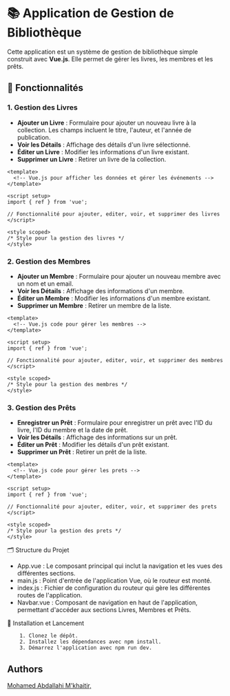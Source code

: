 # 📚 Application de Gestion de Bibliothèque

Cette application est un système de gestion de bibliothèque simple construit avec **Vue.js**. Elle permet de gérer les livres, les membres et les prêts.

## 🎨 Fonctionnalités

### 1. **Gestion des Livres**

- **Ajouter un Livre** : Formulaire pour ajouter un nouveau livre à la collection. Les champs incluent le titre, l'auteur, et l'année de publication.
- **Voir les Détails** : Affichage des détails d'un livre sélectionné.
- **Éditer un Livre** : Modifier les informations d'un livre existant.
- **Supprimer un Livre** : Retirer un livre de la collection.

```vue
<template>
  <!-- Vue.js pour afficher les données et gérer les événements -->
</template> 

<script setup>
import { ref } from 'vue';

// Fonctionnalité pour ajouter, editer, voir, et supprimer des livres
</script>

<style scoped>
/* Style pour la gestion des livres */
</style>
```

### 2. **Gestion des Membres**
- **Ajouter un Membre** : Formulaire pour ajouter un nouveau membre avec un nom et un email.
- **Voir les Détails** : Affichage des informations d'un membre.
- **Éditer un Membre** : Modifier les informations d'un membre existant.
- **Supprimer un Membre** : Retirer un membre de la liste.

```vue
<template>
  <!-- Vue.js code pour gérer les membres -->
</template>

<script setup>
import { ref } from 'vue';

// Fonctionnalité pour ajouter, editer, voir, et supprimer des membres
</script>

<style scoped>
/* Style pour la gestion des membres */
</style>
```

### 3. **Gestion des Prêts**
- **Enregistrer un Prêt** : Formulaire pour enregistrer un prêt avec l'ID du livre, l'ID du membre et la date de prêt.
- **Voir les Détails** : Affichage des informations sur un prêt.
- **Éditer un Prêt** : Modifier les détails d'un prêt existant.
- **Supprimer un Prêt** : Retirer un prêt de la liste.

```vue
<template>
  <!-- Vue.js code pour gérer les prets -->
</template>

<script setup>
import { ref } from 'vue';

// Fonctionnalité pour ajouter, editer, voir, et supprimer des prets
</script>

<style scoped>
/* Style pour la gestion des prets */
</style>
```

🗂️ Structure du Projet

- App.vue : Le composant principal qui inclut la navigation et les vues des différentes sections.
- main.js : Point d'entrée de l'application Vue, où le routeur est monté.
- index.js : Fichier de configuration du routeur qui gère les différentes routes de l'application.
- Navbar.vue : Composant de navigation en haut de l'application, permettant d'accéder aux sections Livres, Membres et Prêts.

🚀 Installation et Lancement

        1. Clonez le dépôt.
        2. Installez les dépendances avec npm install.
        3. Démarrez l'application avec npm run dev.

## Authors

[Mohamed Abdallahi M'khaitir, ](https://github.com/Mohamed11abdallah) 
